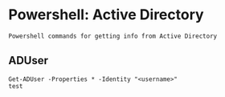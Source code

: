 # Powershell: Active Directory
    Powershell commands for getting info from Active Directory

## ADUser
    Get-ADUser -Properties * -Identity "<username>"
    test
    
